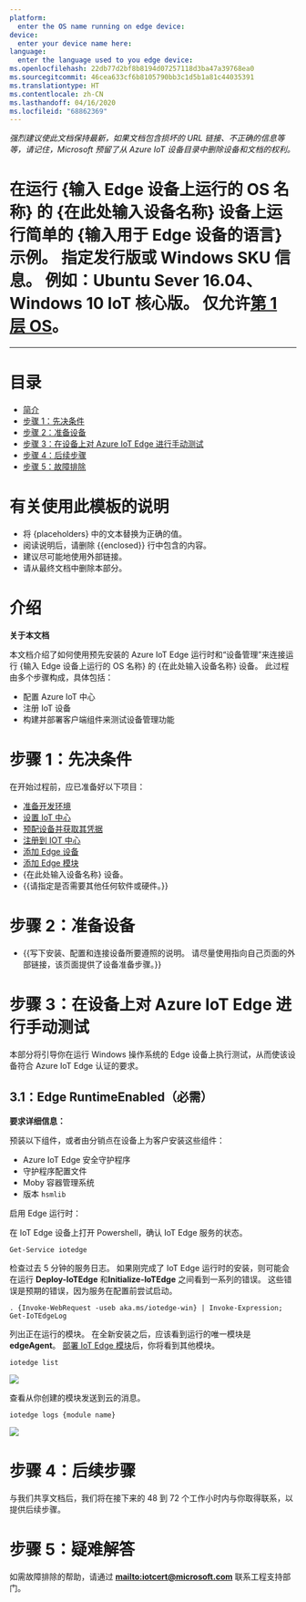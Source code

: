 ```yaml
---
platform:
  enter the OS name running on edge device: 
device:
  enter your device name here: 
language:
  enter the language used to you edge device: 
ms.openlocfilehash: 22db77d2bf8b8194d07257118d3ba47a39768ea0
ms.sourcegitcommit: 46cea633cf6b8105790bb3c1d5b1a81c44035391
ms.translationtype: HT
ms.contentlocale: zh-CN
ms.lasthandoff: 04/16/2020
ms.locfileid: "68862369"
---
```

*强烈建议使此文档保持最新，如果文档包含损坏的 URL 链接、不正确的信息等等，请记住，Microsoft 预留了从 Azure IoT 设备目录中删除设备和文档的权利。*

<a name="run-a-simple-enter-the-language-used-to-you-edge-device-sample-on-enter-your-device-name-here-device-running-enter-the-os-name-running-on-edge-device-specify-distribution-or-windows-sku-information-ex-ubuntu-sever-1604-windows-10-iot-core-only-tier-1-os-is-allowed"></a>在运行 {输入 Edge 设备上运行的 OS 名称} 的 {在此处输入设备名称} 设备上运行简单的 {输入用于 Edge 设备的语言} 示例。 指定发行版或 Windows SKU 信息。 例如：Ubuntu Sever 16.04、Windows 10 IoT 核心版。 仅允许[第 1 层 OS](https://docs.microsoft.com/en-us/azure/iot-edge/support)。
===
---

# <a name="table-of-contents"></a>目录

-   [简介](#Introduction)
-   [步骤 1：先决条件](#Prerequisites)
-   [步骤 2：准备设备](#PrepareDevice)
-   [步骤 3：在设备上对 Azure IoT Edge 进行手动测试](#Manual)
-   [步骤 4：后续步骤](#NextSteps)
-   [步骤 5：故障排除](#Step-5-Troubleshooting)

# <a name="instructions-for-using-this-template"></a>有关使用此模板的说明

-   将 {placeholders} 中的文本替换为正确的值。
-   阅读说明后，请删除 {{enclosed}} 行中包含的内容。
-   建议尽可能地使用外部链接。
-   请从最终文档中删除本部分。

<a name="Introduction"></a>
# <a name="introduction"></a>介绍

**关于本文档**

本文档介绍了如何使用预先安装的 Azure IoT Edge 运行时和“设备管理”来连接运行 {输入 Edge 设备上运行的 OS 名称} 的 {在此处输入设备名称} 设备。 此过程由多个步骤构成，具体包括：

-   配置 Azure IoT 中心
-   注册 IoT 设备
-   构建并部署客户端组件来测试设备管理功能 

<a name="Prerequisites"></a>
# <a name="step-1-prerequisites"></a>步骤 1：先决条件

在开始过程前，应已准备好以下项目：

-   [准备开发环境][setup-devbox-windows]
-   [设置 IoT 中心](https://account.windowsazure.com/signup?offer=ms-azr-0044p)
-   [预配设备并获取其凭据][lnk-manage-iot-hub]
-   [注册到 IOT 中心](https://account.windowsazure.com/signup?offer=ms-azr-0044p)
-   [添加 Edge 设备](https://docs.microsoft.com/en-us/azure/iot-edge/quickstart)
-   [添加 Edge 模块](https://docs.microsoft.com/en-us/azure/iot-edge/quickstart#deploy-a-module)
-   {在此处输入设备名称} 设备。
-   {{请指定是否需要其他任何软件或硬件。}}

<a name="PrepareDevice"></a>
# <a name="step-2-prepare-your-device"></a>步骤 2：准备设备

-   {{写下安装、配置和连接设备所要遵照的说明。 请尽量使用指向自己页面的外部链接，该页面提供了设备准备步骤。}}

<a name="Manual"></a>
# <a name="step-3-manual-test-for-azure-iot-edge-on-device"></a>步骤 3：在设备上对 Azure IoT Edge 进行手动测试

本部分将引导你在运行 Windows 操作系统的 Edge 设备上执行测试，从而使该设备符合 Azure IoT Edge 认证的要求。

<a name="Step-3-1-IoTEdgeRunTime"></a>
## <a name="31-edge-runtimeenabled-mandatory"></a>3.1：Edge RuntimeEnabled（必需）

**要求详细信息：**

预装以下组件，或者由分销点在设备上为客户安装这些组件：

-   Azure IoT Edge 安全守护程序
-   守护程序配置文件
-   Moby 容器管理系统
-   版本 `hsmlib` 

启用 Edge 运行时： 

在 IoT Edge 设备上打开 Powershell，确认 IoT Edge 服务的状态。

    Get-Service iotedge

检查过去 5 分钟的服务日志。 如果刚完成了 IoT Edge 运行时的安装，则可能会在运行 **Deploy-IoTEdge** 和**Initialize-IoTEdge** 之间看到一系列的错误。 这些错误是预期的错误，因为服务在配置前尝试启动。 

    . {Invoke-WebRequest -useb aka.ms/iotedge-win} | Invoke-Expression; Get-IoTEdgeLog

列出正在运行的模块。 在全新安装之后，应该看到运行的唯一模块是 **edgeAgent**。 [部署 IoT Edge 模块](how-to-deploy-modules-portal.md)后，你将看到其他模块。 

    iotedge list

![](images/edgemodule_status.PNG)

查看从你创建的模块发送到云的消息。

    iotedge logs {module name}

![](images/edgemodule_logs.PNG)

<a name="NextSteps"></a>
# <a name="step-4-next-steps"></a>步骤 4：后续步骤

与我们共享文档后，我们将在接下来的 48 到 72 个工作小时内与你取得联系，以提供后续步骤。

<a name="Step-5-Troubleshooting"></a>
# <a name="step-5-troubleshooting"></a>步骤 5：疑难解答

如需故障排除的帮助，请通过 **<mailto:iotcert@microsoft.com>** 联系工程支持部门。
  
[setup-devbox-windows]: https://github.com/Azure/azure-iot-sdk-c/blob/master/doc/devbox_setup.md
[lnk-setup-iot-hub]: ../setup_iothub.md
[lnk-manage-iot-hub]: ../manage_iot_hub.md
